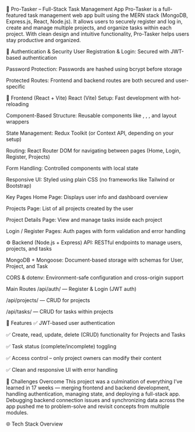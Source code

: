 🧠 Pro-Tasker – Full-Stack Task Management App
Pro-Tasker is a full-featured task management web app built using the MERN stack (MongoDB, Express.js, React, Node.js). It allows users to securely register and log in, create and manage multiple projects, and organize tasks within each project. With clean design and intuitive functionality, Pro-Tasker helps users stay productive and organized.

🔐 Authentication & Security
User Registration & Login: Secured with JWT-based authentication

Password Protection: Passwords are hashed using bcrypt before storage

Protected Routes: Frontend and backend routes are both secured and user-specific

🧩 Frontend (React + Vite)
React (Vite) Setup: Fast development with hot-reloading

Component-Based Structure: Reusable components like <Navbar />, <ProjectCard />, <Tasks />, and layout wrappers

State Management: Redux Toolkit (or Context API, depending on your setup)

Routing: React Router DOM for navigating between pages (Home, Login, Register, Projects)

Form Handling: Controlled components with local state

Responsive UI: Styled using plain CSS (no frameworks like Tailwind or Bootstrap)

Key Pages
Home Page: Displays user info and dashboard overview

Projects Page: List of all projects created by the user

Project Details Page: View and manage tasks inside each project

Login / Register Pages: Auth pages with form validation and error handling

⚙️ Backend (Node.js + Express)
API: RESTful endpoints to manage users, projects, and tasks

MongoDB + Mongoose: Document-based storage with schemas for User, Project, and Task

CORS & dotenv: Environment-safe configuration and cross-origin support

Main Routes
/api/auth/ — Register & Login (JWT auth)

/api/projects/ — CRUD for projects

/api/tasks/ — CRUD for tasks within projects

🧪 Features
✅ JWT-based user authentication

✅ Create, read, update, delete (CRUD) functionality for Projects and Tasks

✅ Task status (complete/incomplete) toggling

✅ Access control – only project owners can modify their content

✅ Clean and responsive UI with error handling

🧠 Challenges Overcome
This project was a culmination of everything I’ve learned in 17 weeks — merging frontend and backend development, handling authentication, managing state, and deploying a full-stack app. Debugging backend connection issues and synchronizing data across the app pushed me to problem-solve and revisit concepts from multiple modules.

🌐 Tech Stack Overview

